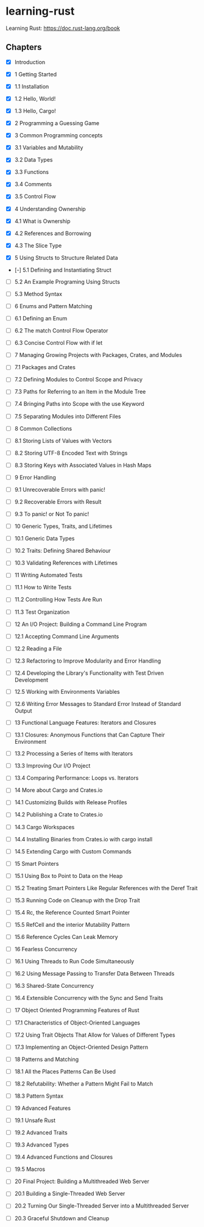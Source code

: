 # learning-rust
Learning Rust: https://doc.rust-lang.org/book

## Chapters
- [x] Introduction

- [x] 1 Getting Started
- [x] 1.1 Installation
- [x] 1.2 Hello, World!
- [x] 1.3 Hello, Cargo!

- [x] 2 Programming a Guessing Game

- [x] 3 Common Programming concepts
- [x] 3.1 Variables and Mutability
- [x] 3.2 Data Types
- [x] 3.3 Functions
- [x] 3.4 Comments
- [x] 3.5 Control Flow

- [x] 4 Understanding Ownership
- [x] 4.1 What is Ownership
- [x] 4.2 References and Borrowing
- [x] 4.3 The Slice Type

- [x] 5 Using Structs to Structure Related Data
- [-] 5.1 Defining and Instantiating Struct
- [ ] 5.2 An Example Programing Using Structs
- [ ] 5.3 Method Syntax

- [ ] 6 Enums and Pattern Matching
- [ ] 6.1 Defining an Enum
- [ ] 6.2 The match Control Flow Operator
- [ ] 6.3 Concise Control Flow with if let

- [ ] 7 Managing Growing Projects with Packages, Crates, and Modules
- [ ] 7.1 Packages and Crates
- [ ] 7.2 Defining Modules to Control Scope and Privacy
- [ ] 7.3 Paths for Referring to an Item in the Module Tree
- [ ] 7.4 Bringing Paths into Scope with the use Keyword
- [ ] 7.5 Separating Modules into Different Files

- [ ] 8 Common Collections
- [ ] 8.1 Storing Lists of Values with Vectors
- [ ] 8.2 Storing UTF-8 Encoded Text with Strings
- [ ] 8.3 Storing Keys with Associated Values in Hash Maps

- [ ] 9 Error Handling
- [ ] 9.1 Unrecoverable Errors with panic!
- [ ] 9.2 Recoverable Errors with Result
- [ ] 9.3 To panic! or Not To panic!

- [ ] 10 Generic Types, Traits, and Lifetimes
- [ ] 10.1 Generic Data Types
- [ ] 10.2 Traits: Defining Shared Behaviour
- [ ] 10.3 Validating References with Lifetimes

- [ ] 11 Writing Automated Tests
- [ ] 11.1 How to Write Tests
- [ ] 11.2 Controlling How Tests Are Run
- [ ] 11.3 Test Organization

- [ ] 12 An I/O Project: Building a Command Line Program
- [ ] 12.1 Accepting Command Line Arguments
- [ ] 12.2 Reading a File
- [ ] 12.3 Refactoring to Improve Modularity and Error Handling
- [ ] 12.4 Developing the Library's Functionality with Test Driven Development
- [ ] 12.5 Working with Environments Variables
- [ ] 12.6 Writing Error Messages to Standard Error Instead of Standard Output

- [ ] 13 Functional Language Features: Iterators and Closures
- [ ] 13.1 Closures: Anonymous Functions that Can Capture Their Environment
- [ ] 13.2 Processing a Series of Items with Iterators
- [ ] 13.3 Improving Our I/O Project
- [ ] 13.4 Comparing Performance: Loops vs. Iterators

- [ ] 14 More about Cargo and Crates.io
- [ ] 14.1 Customizing Builds with Release Profiles
- [ ] 14.2 Publishing a Crate to Crates.io
- [ ] 14.3 Cargo Workspaces
- [ ] 14.4 Installing Binaries from Crates.io with cargo install
- [ ] 14.5 Extending Cargo with Custom Commands

- [ ] 15 Smart Pointers
- [ ] 15.1 Using Box<T> to Point to Data on the Heap
- [ ] 15.2 Treating Smart Pointers Like Regular References with the Deref Trait
- [ ] 15.3 Running Code on Cleanup with the Drop Trait
- [ ] 15.4 Rc<T>, the Reference Counted Smart Pointer
- [ ] 15.5 RefCell<T> and the interior Mutability Pattern
- [ ] 15.6 Reference Cycles Can Leak Memory

- [ ] 16 Fearless Concurrency
- [ ] 16.1 Using Threads to Run Code Simultaneously
- [ ] 16.2 Using Message Passing to Transfer Data Between Threads
- [ ] 16.3 Shared-State Concurrency
- [ ] 16.4 Extensible Concurrency with the Sync and Send Traits

- [ ] 17 Object Oriented Programming Features of Rust
- [ ] 17.1 Characteristics of Object-Oriented Languages
- [ ] 17.2 Using Trait Objects That Allow for Values of Different Types
- [ ] 17.3 Implementing an Object-Oriented Design Pattern

- [ ] 18 Patterns and Matching
- [ ] 18.1 All the Places Patterns Can Be Used
- [ ] 18.2 Refutability: Whether a Pattern Might Fail to Match
- [ ] 18.3 Pattern Syntax

- [ ] 19 Advanced Features
- [ ] 19.1 Unsafe Rust
- [ ] 19.2 Advanced Traits
- [ ] 19.3 Advanced Types
- [ ] 19.4 Advanced Functions and Closures
- [ ] 19.5 Macros

- [ ] 20 Final Project: Building a Multithreaded Web Server
- [ ] 20.1 Building a Single-Threaded Web Server
- [ ] 20.2 Turning Our Single-Threaded Server into a Multithreaded Server
- [ ] 20.3 Graceful Shutdown and Cleanup
